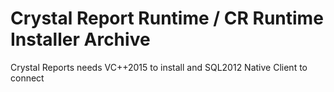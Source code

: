 # Crystal Report Runtime / CR Runtime Installer Archive


Crystal Reports needs VC++2015 to install and SQL2012 Native Client to connect	

